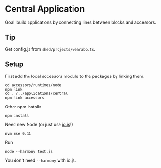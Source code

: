 Central Application
===================

Goal: build applications by connecting lines between blocks and accessors.

Tip
---

Get config.js from `shed/projects/wearabouts`.


Setup
-----

First add the local accessors module to the packages by linking them.

    cd accessors/runtimes/node
    npm link
    cd ../../applications/central
    npm link accessors

Other npm installs

    npm install

Need new Node (or just use [io.js](https://iojs.org/en/index.html)!)

    nvm use 0.11

Run 

    node --harmony test.js

You don't need `--harmony` with io.js.

